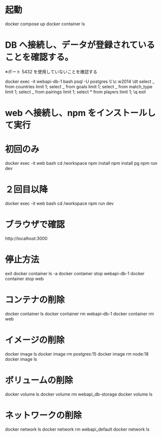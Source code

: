 # 起動

docker compose up
docker container ls

# DB へ接続し、データが登録されていることを確認する。

※ポート 5432 を使用していないことを確認する

docker exec -it webapi-db-1 bash
psql -U postgres
\l
\c w2014
\dt
select _ from countries limit 1;
select _ from goals limit 1;
select _ from match_type limit 1;
select _ from pairings limit 1;
select \* from players limit 1;
\q
exit

# web へ接続し、npm をインストールして実行

# 初回のみ

docker exec -it web bash
cd /workspace
npm install
npm install pg
npm run dev

# ２回目以降

docker exec -it web bash
cd /workspace
npm run dev

# ブラウザで確認

http://localhost:3000

# 停止方法

exit
docker container ls -a
docker container stop webapi-db-1
docker container stop web

# コンテナの削除

docker container ls
docker container rm webapi-db-1
docker container rm web

# イメージの削除

docker image ls
docker image rm postgres:15
docker image rm node:18
docker image ls

# ボリュームの削除

docker volume ls
docker volume rm webapi_db-storage
docker volume ls

# ネットワークの削除

docker network ls
docker network rm webapi_default
docker network ls
